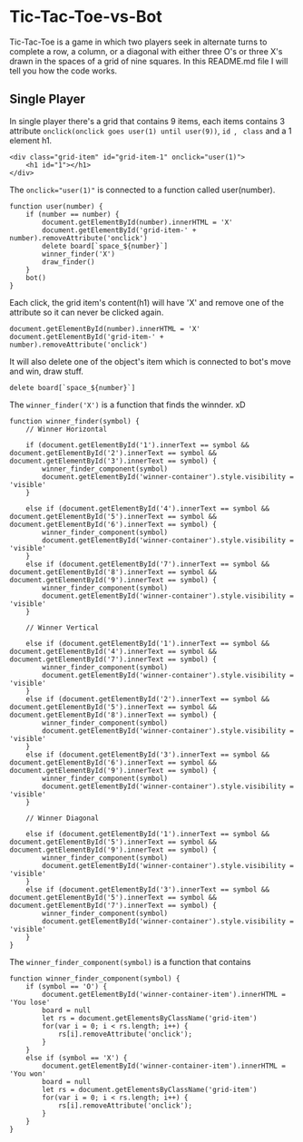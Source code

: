 # Tic-Tac-Toe-vs-Bot
Tic-Tac-Toe is a game in which two players seek in alternate turns to complete a row, a column, or a diagonal with either three O's or three X's drawn in the spaces of a grid of nine squares. In this README.md file I will tell you how the code works.
</br>

<h2>Single Player</h2>

In single player there's a grid that contains 9 items, each items contains 3 attribute ```onclick(onclick goes user(1) until user(9))```, ```id ```, ``` class``` and a 1 element h1.

```
<div class="grid-item" id="grid-item-1" onclick="user(1)">
    <h1 id="1"></h1>
</div>
```

The ```onclick="user(1)"``` is connected to a function called user(number).

```
function user(number) {
    if (number == number) {
        document.getElementById(number).innerHTML = 'X'
        document.getElementById('grid-item-' + number).removeAttribute('onclick')
        delete board[`space_${number}`]
        winner_finder('X')
        draw_finder()
    }
    bot()
}
```

Each click, the grid item's content(h1) will have 'X' and remove one of the attribute so it can never be clicked again.

```
document.getElementById(number).innerHTML = 'X'
document.getElementById('grid-item-' + number).removeAttribute('onclick')
```

It will also delete one of the object's item which is connected to bot's move and win, draw stuff.
```
delete board[`space_${number}`]
```

The ```winner_finder('X')``` is a function that finds the winnder. xD

```
function winner_finder(symbol) {
    // Winner Horizontal

    if (document.getElementById('1').innerText == symbol && document.getElementById('2').innerText == symbol && document.getElementById('3').innerText == symbol) {
        winner_finder_component(symbol)
        document.getElementById('winner-container').style.visibility = 'visible'
    }

    else if (document.getElementById('4').innerText == symbol && document.getElementById('5').innerText == symbol && document.getElementById('6').innerText == symbol) {
        winner_finder_component(symbol)
        document.getElementById('winner-container').style.visibility = 'visible'
    }
    else if (document.getElementById('7').innerText == symbol && document.getElementById('8').innerText == symbol && document.getElementById('9').innerText == symbol) {
        winner_finder_component(symbol)
        document.getElementById('winner-container').style.visibility = 'visible'
    }

    // Winner Vertical 

    else if (document.getElementById('1').innerText == symbol && document.getElementById('4').innerText == symbol && document.getElementById('7').innerText == symbol) {
        winner_finder_component(symbol)
        document.getElementById('winner-container').style.visibility = 'visible'
    }
    else if (document.getElementById('2').innerText == symbol && document.getElementById('5').innerText == symbol && document.getElementById('8').innerText == symbol) {
        winner_finder_component(symbol)
        document.getElementById('winner-container').style.visibility = 'visible'
    }
    else if (document.getElementById('3').innerText == symbol && document.getElementById('6').innerText == symbol && document.getElementById('9').innerText == symbol) {
        winner_finder_component(symbol)
        document.getElementById('winner-container').style.visibility = 'visible'
    }

    // Winner Diagonal

    else if (document.getElementById('1').innerText == symbol && document.getElementById('5').innerText == symbol && document.getElementById('9').innerText == symbol) {
        winner_finder_component(symbol)
        document.getElementById('winner-container').style.visibility = 'visible'
    } 
    else if (document.getElementById('3').innerText == symbol && document.getElementById('5').innerText == symbol && document.getElementById('7').innerText == symbol) {
        winner_finder_component(symbol)
        document.getElementById('winner-container').style.visibility = 'visible'
    }
}
```

The ```winner_finder_component(symbol)``` is a function that contains

```
function winner_finder_component(symbol) {
    if (symbol == 'O') {
        document.getElementById('winner-container-item').innerHTML = 'You lose'
        board = null
        let rs = document.getElementsByClassName('grid-item')
        for(var i = 0; i < rs.length; i++) {
            rs[i].removeAttribute('onclick');
        }
    }
    else if (symbol == 'X') {
        document.getElementById('winner-container-item').innerHTML = 'You won'
        board = null
        let rs = document.getElementsByClassName('grid-item')
        for(var i = 0; i < rs.length; i++) {
            rs[i].removeAttribute('onclick');
        }
    }
}
```




